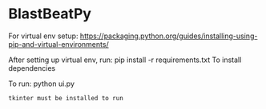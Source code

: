 # BlastBeatPy

For virtual env setup:
https://packaging.python.org/guides/installing-using-pip-and-virtual-environments/

After setting up virtual env, run:
pip install -r requirements.txt
To install dependencies


To run:
    python ui.py

    tkinter must be installed to run

